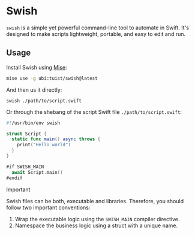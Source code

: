 # Swish

`swish` is a simple yet powerful command-line tool to automate in Swift.
It's designed to make scripts lightweight, portable, and easy to edit and run.

## Usage

Install Swish using [Mise](https://mise.jdx.dev):

```bash
mise use -g ubi:tuist/swish@latest
```

And then us it directly:

```
swish ./path/to/script.swift
```

Or through the shebang of the script Swift file `./path/to/script.swift`:

```swift
#!/usr/bin/env swish

struct Script {
  static func main() async throws {
    print("Hello world")
  }
}

#if SWISH_MAIN
  await Script.main()
#endif
```

> [!IMPORTANT]
> Swish files can be both, executable and libraries. Therefore, you should follow two important conventions:
>   1. Wrap the executable logic using the `SWISH_MAIN` compiler directive.
>   2. Namespace the business logic using a struct with a unique name.
